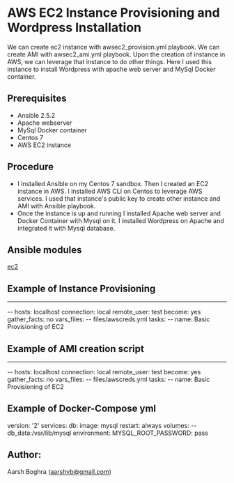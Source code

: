 # AWS EC2 Instance Provisioning and Wordpress Installation

We can create ec2 instance with awsec2_provision.yml playbook. We can create AMI with awsec2_ami.yml playbook. Upon the creation of 
instance in AWS, we can leverage that instance to do other things. Here I used this instance to install Wordpress with apache web server and MySql Docker container. 

## Prerequisites

- Ansible 2.5.2
- Apache webserver
- MySql Docker container
- Centos 7
- AWS EC2 instance

## Procedure

- I installed Ansible on my Centos 7 sandbox. Then I created an EC2 instance in AWS. I installed AWS CLI on Centos to leverage AWS           services. I used that instance's public key to create other instance and AMI with Ansible playbook.
- Once the instance is up and running I installed Apache web server and Docker Container with Mysql on it. I installed Wordpress on         Apache and integrated it with Mysql database. 

## Ansible modules

[ec2](http://docs.ansible.com/ansible/ec2_module.html)

## Example of Instance Provisioning

---
-- hosts: localhost
  connection: local
  remote_user: test
  become: yes
  gather_facts: no
  vars_files:
  -- files/awscreds.yml
  tasks:
  -- name: Basic Provisioning of EC2


## Example of AMI creation script

---
-- hosts: localhost
  connection: local
  remote_user: test
  become: yes
  gather_facts: no
  vars_files:
 -- files/awscreds.yml
  tasks:
 -- name: Basic Provisioning of EC2
  
## Example of Docker-Compose yml

version: '2'
services:
  db:
    image: mysql
    restart: always
    volumes:
    -- db_data:/var/lib/mysql
    environment:
      MYSQL_ROOT_PASSWORD: pass
    

  
## Author:

Aarsh Boghra (<aarshvb@gmail.com>)

